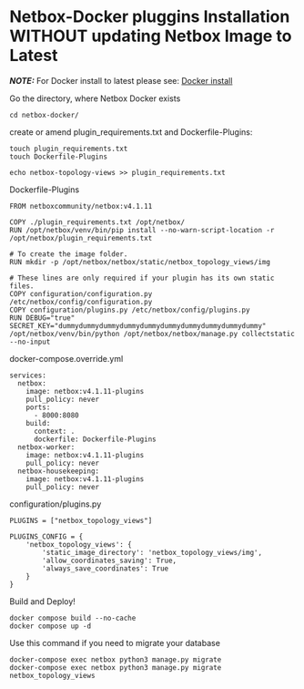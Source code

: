 # Netbox-Docker pluggins Installation WITHOUT updating Netbox Image to Latest

**_NOTE:_** For Docker install to latest please see: [Docker install](https://github.com/netbox-community/netbox-docker/wiki/Using-Netbox-Plugins)

Go the directory, where Netbox Docker exists

```
cd netbox-docker/
```

create or amend plugin_requirements.txt and Dockerfile-Plugins:

```
touch plugin_requirements.txt
touch Dockerfile-Plugins
```

```
echo netbox-topology-views >> plugin_requirements.txt
```

Dockerfile-Plugins

```
FROM netboxcommunity/netbox:v4.1.11

COPY ./plugin_requirements.txt /opt/netbox/
RUN /opt/netbox/venv/bin/pip install --no-warn-script-location -r /opt/netbox/plugin_requirements.txt

# To create the image folder.
RUN mkdir -p /opt/netbox/netbox/static/netbox_topology_views/img

# These lines are only required if your plugin has its own static files.
COPY configuration/configuration.py /etc/netbox/config/configuration.py
COPY configuration/plugins.py /etc/netbox/config/plugins.py
RUN DEBUG="true" SECRET_KEY="dummydummydummydummydummydummydummydummydummydummy" /opt/netbox/venv/bin/python /opt/netbox/netbox/manage.py collectstatic --no-input
```

docker-compose.override.yml

```
services:
  netbox:
    image: netbox:v4.1.11-plugins
    pull_policy: never
    ports:
      - 8000:8080
    build:
      context: .
      dockerfile: Dockerfile-Plugins
  netbox-worker:
    image: netbox:v4.1.11-plugins
    pull_policy: never
  netbox-housekeeping:
    image: netbox:v4.1.11-plugins
    pull_policy: never
```

configuration/plugins.py

```
PLUGINS = ["netbox_topology_views"]

PLUGINS_CONFIG = {
    'netbox_topology_views': {
        'static_image_directory': 'netbox_topology_views/img',
        'allow_coordinates_saving': True,
        'always_save_coordinates': True
    }
}
```

Build and Deploy!
```
docker compose build --no-cache
docker compose up -d
```

Use this command if you need to migrate your database
```
docker-compose exec netbox python3 manage.py migrate
docker-compose exec netbox python3 manage.py migrate netbox_topology_views
```
